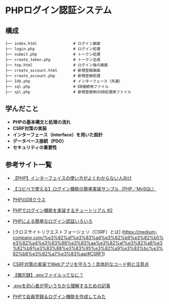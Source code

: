 # PHPログイン認証システム

## 構成

```
├── index.html                # ログイン画面
├── login.php                 # ログイン処理
├── submit.php                # トークン処理
├── create_token.php          # トークン生成
├── top.html                  # ログイン後の画面
├── create_account.html       # 新規登録画面
├── create_account.php        # 新規登録処理
├── Idb.php                   # インターフェース（共通）
├── sql.php                   # DB接続用ファイル
├── spl.php                   # 新規登録側のDB処理用ファイル
```

## 学んだこと

- **PHPの基本構文と処理の流れ**
- **CSRF対策の実装**
- **インターフェース（interface）を用いた設計**
- **データベース接続（PDO）**
- **セキュリティの重要性**

## 参考サイト一覧

- [【PHP】インターフェイスの使い方がよくわからない人向け](https://qiita.com/tkek321/items/a6112bc195b73438a9b0)

- [【コピペで使える】ログイン機能の簡単実装サンプル（PHP／MySQL）](https://tadworks.jp/archives/1147)

- [PHPのDBクラス](https://qiita.com/jemm/items/66bc5c35a13fa4e5f87e)

- [PHPでログイン機能を実装するチュートリアル #2](https://qiita.com/ShibuyaKosuke/items/6109810464a7293293bd)

- [PHPによる簡単なログイン認証いろいろ](https://qiita.com/mpyw/items/bb8305ba196f5105be15)

- [クロスサイトリクエストフォージェリ（CSRF）とは]
(https://medium-company.com/%e3%82%af%e3%83%ad%e3%82%b9%e3%82%b5%e3%82%a4%e3%83%88%e3%83%aa%e3%82%af%e3%82%a8%e3%82%b9%e3%83%88%e3%83%95%e3%82%a9%e3%83%bc%e3%82%b8%e3%82%a7%e3%83%aa/#CSRF1)

- [CSRF対策の実装でWebアプリを守ろう！具体的なコード例と注意点](https://www.furikatu.com/2025/04/secure-csrf-protection.html)

- [【備忘録】.envファイルってなに？](https://qiita.com/Aloha2691/items/7c2d8d832bc4192625e3)

- [.envを初心者が早いうちから理解するための記事](https://zenn.dev/nababa/articles/77727f9600ec13)

- [PHPで会員登録＆ログイン機能を作成してみた](https://wagtechblog.com/programing/php-register-login.html#i)
